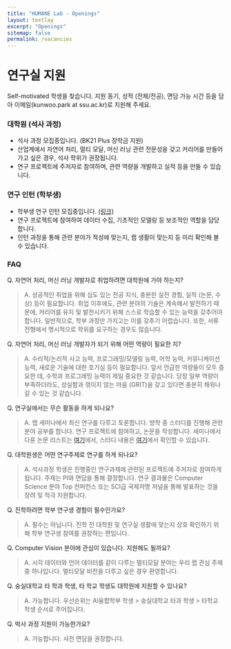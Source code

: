 ```yaml
---
title: "HUMANE Lab - Openings"
layout: textlay
excerpt: "Openings"
sitemap: false
permalink: /vacancies
---
```


# 연구실 지원

Self-motivated 학생을 찾습니다. 지원 동기, 성적 (전체/전공), 면담 가능 시간 등을 담아 이메일(kunwoo.park at ssu.ac.kr)로 지원해 주세요.

### 대학원 (석사 과정)

- 석사 과정 모집중입니다. (BK21 Plus 장학금 지원)
- 산업계에서 자연어 처리, 멀티 모달, 머신 러닝 관련 전문성을 갖고 커리어를 만들어 가고 싶은 경우, 석사 학위가 권장됩니다.
- 연구 프로젝트에 주저자로 참여하며, 관련 역량을 개발하고 실적 등을 만들 수 있습니다.

### 연구 인턴 (학부생)

- 학부생 연구 인턴 모집중입니다. [(링크)](http://aix.ssu.ac.kr/notice_view.html?idx=1317)
- 연구 프로젝트에 참여하여 데이터 수집, 기초적인 모델링 등 보조적인 역할을 담당합니다.
- 인턴 과정을 통해 관련 분야가 적성에 맞는지, 랩 생활이 맞는지 등 미리 확인해 볼 수 있습니다.

### FAQ

Q. 자연어 처리, 머신 러닝 개발자로 취업하려면  대학원에 가야 하는지?
> A. 성공적인 취업을 위해 심도 있는 전공 지식, 충분한 실전 경험, 실적 (논문, 수상) 등이 필요합니다.
> 취업 이후에도, 관련 분야의 기술은 계속해서 발전하기 때문에, 커리어를 유지 및 발전시키기 위해 스스로 학습할 수 있는 능력을 갖추어야 합니다.
> 일반적으로, 학부 과정만 가지고는 이를 갖추기 어렵습니다. 또한, 서류 전형에서 명시적으로 학위를 요구하는 경우도 많습니다.

Q. 자연어 처리, 머신 러닝 개발자가 되기 위해 어떤 역량이 필요한 지?
> A. 수리적/논리적 사고 능력, 프로그래밍/모델링 능력, 어학 능력, 커뮤니케이션 능력, 새로운 기술에 대한 호기심 등이 필요합니다.
> 앞서 언급한 역량들이 모두 중요한 데, 수학과 프로그래밍 능력이 제일 중요한 것 같습니다.
> 당장 일부 역량이 부족하더라도, 성실함과 꺾이지 않는 마음 (GRIT)을 갖고 있다면 충분히 채워나갈 수 있는 것 같습니다.

Q. 연구실에서는 무슨 활동을 하게 되나요?
> A. 랩 세미나에서 최신 연구를 다루고 토론합니다. 방학 중 스터디를 진행해 관련 분야 공부를 합니다. 연구 프로젝트에 참여하고, 논문을 작성합니다.
> 세미나에서 다룬 논문 리스트는 [여기](https://github.com/ssu-humane/Seminar)에서, 스터디 내용은 [여기](https://github.com/ssu-humane/Study)에서 확인할 수 있습니다. 

Q. 대학원생은 어떤 연구주제로 연구를 하게 되나요?
> A. 석사과정 학생은 진행중인 연구과제에 관련된 프로젝트에 주저자로 참여하게 됩니다. 주제는 PI와 면담을 통해 결정합니다.
> 연구 결과물은 Computer Science 분야 Top 컨퍼런스 또는 SCI급 국제저명 저널을 통해 발표하는 것을 장려 및 적극 지원합니다. 

Q. 진학하려면 학부 연구생 경험이 필수인가요? 
> A. 필수는 아닙니다. 진학 전 대학원 및 연구실 생활에 맞는지 상호 확인하기 위해 학부 연구생 참여를 권장하는 편입니다.

Q. Computer Vision 분야에 관심이 있습니다. 지원해도 될까요?
> A. 시각 데이터와 언어 데이터를 같이 다루는 멀티모달 분야는 우리 랩 관심 주제 중 하나입니다. 멀티모달 비전을 다루고 싶은 경우 환영합니다.

Q. 숭실대학교 타 학과 학생, 타 학교 학생도 대학원에 지원할 수 있나요?
> A. 가능합니다. 우선순위는 AI융합학부 학생 > 숭실대학교 타과 학생 > 타학교 학생 순서로 주어집니다.

Q. 박사 과정 지원이 가능한가요?
> A. 가능합니다. 사전 면담을 권장합니다.

